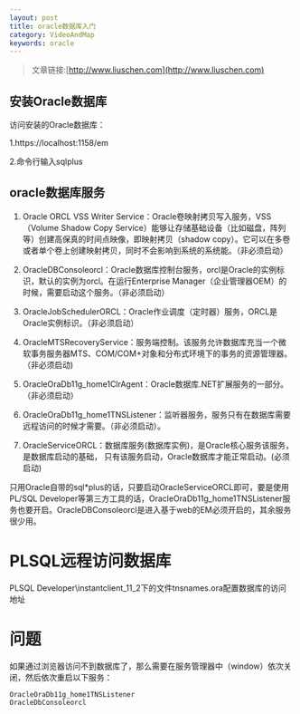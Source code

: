 ```yaml
---
layout: post
title: oracle数据库入门
category: VideoAndMap
keywords: oracle
---
```


>文章链接:[http://www.liuschen.com](http://www.liuschen.com)

## 安装Oracle数据库

访问安装的Oracle数据库：

1.https://localhost:1158/em

2.命令行输入sqlplus

## oracle数据库服务

1. Oracle ORCL VSS Writer Service：Oracle卷映射拷贝写入服务，VSS（Volume Shadow Copy Service）能够让存储基础设备（比如磁盘，阵列等）创建高保真的时间点映像，即映射拷贝（shadow copy）。它可以在多卷或者单个卷上创建映射拷贝，同时不会影响到系统的系统能。（非必须启动）
 
2. OracleDBConsoleorcl：Oracle数据库控制台服务，orcl是Oracle的实例标识，默认的实例为orcl。在运行Enterprise Manager（企业管理器OEM）的时候，需要启动这个服务。（非必须启动）
 
3. OracleJobSchedulerORCL：Oracle作业调度（定时器）服务，ORCL是Oracle实例标识。（非必须启动）
 
4. OracleMTSRecoveryService：服务端控制。该服务允许数据库充当一个微软事务服务器MTS、COM/COM+对象和分布式环境下的事务的资源管理器。（非必须启动)

5. OracleOraDb11g_home1ClrAgent：Oracle数据库.NET扩展服务的一部分。 （非必须启动）
 
6. OracleOraDb11g_home1TNSListener：监听器服务，服务只有在数据库需要远程访问的时候才需要。（非必须启动）。
 
7. OracleServiceORCL：数据库服务(数据库实例)，是Oracle核心服务该服务，是数据库启动的基础， 只有该服务启动，Oracle数据库才能正常启动。(必须启动)
 
只用Oracle自带的sql*plus的话，只要启动OracleServiceORCL即可，要是使用PL/SQL Developer等第三方工具的话，OracleOraDb11g_home1TNSListener服务也要开启。OracleDBConsoleorcl是进入基于web的EM必须开启的，其余服务很少用。

# PLSQL远程访问数据库

PLSQL Developer\instantclient_11_2下的文件tnsnames.ora配置数据库的访问地址

# 问题

如果通过浏览器访问不到数据库了，那么需要在服务管理器中（window）依次关闭，然后依次重启以下服务：

	OracleOraDb11g_home1TNSListener
	OracleDbConsoleorcl